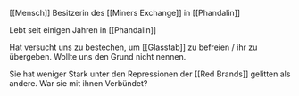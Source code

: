 [[Mensch]]
Besitzerin des [[Miners Exchange]] in [[Phandalin]]

Lebt seit einigen Jahren in [[Phandalin]]

Hat versucht uns zu bestechen, um [[Glasstab]] zu befreien / ihr zu übergeben.
Wollte uns den Grund nicht nennen.

Sie hat weniger Stark unter den Repressionen der [[Red Brands]] gelitten als andere. War sie mit ihnen Verbündet?